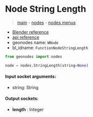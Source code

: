 # Node String Length

> [main](../structure.md) - [nodes](nodes.md) - [nodes menus](nodes_menus.md)

- [Blender reference](https://docs.blender.org/manual/en/latest/modeling/geometry_nodes/text/string_length.html)
- [api reference](https://docs.blender.org/api/current/bpy.types.FunctionNodeStringLength.html)
- geonodes name: `WNode`
- bl_idname: `FunctionNodeStringLength`

```python
from geonodes import nodes

node = nodes.StringLength(string=None)
```

#### Input socket arguments:

- string: String

#### Output sockets:

- **length** : Integer


